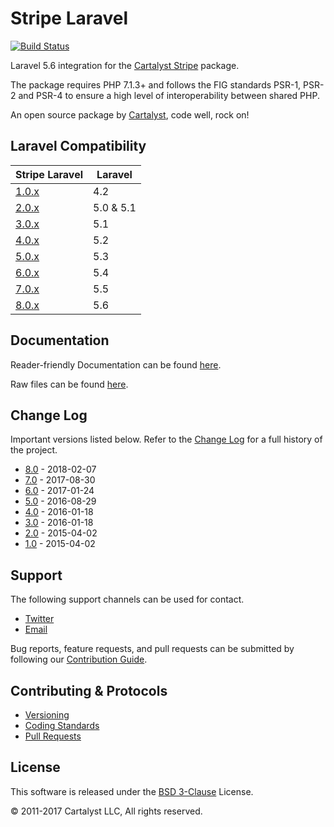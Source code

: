 # Stripe Laravel

[![Build Status](https://travis-ci.org/cartalyst/stripe-laravel.svg?branch=8.0)](https://travis-ci.org/cartalyst/stripe-laravel)

Laravel 5.6 integration for the [Cartalyst Stripe](https://cartalyst.com/manual/stripe/2.0) package.

The package requires PHP 7.1.3+ and follows the FIG standards PSR-1, PSR-2 and PSR-4 to ensure a high level of interoperability between shared PHP.

An open source package by [Cartalyst](https://cartalyst.com), code well, rock on!

## Laravel Compatibility

Stripe Laravel                                                | Laravel
------------------------------------------------------------- | ----------------
[1.0.x](https://github.com/cartalyst/stripe-laravel/tree/1.0) | 4.2
[2.0.x](https://github.com/cartalyst/stripe-laravel/tree/2.0) | 5.0 & 5.1
[3.0.x](https://github.com/cartalyst/stripe-laravel/tree/3.0) | 5.1
[4.0.x](https://github.com/cartalyst/stripe-laravel/tree/4.0) | 5.2
[5.0.x](https://github.com/cartalyst/stripe-laravel/tree/5.0) | 5.3
[6.0.x](https://github.com/cartalyst/stripe-laravel/tree/6.0) | 5.4
[7.0.x](https://github.com/cartalyst/stripe-laravel/tree/7.0) | 5.5
[8.0.x](https://github.com/cartalyst/stripe-laravel/tree/8.0) | 5.6

## Documentation

Reader-friendly Documentation can be found [here](https://cartalyst.com/manual/stripe-laravel/8.0).

Raw files can be found [here](https://github.com/cartalyst/stripe-laravel/tree/docs/8.0).

## Change Log

Important versions listed below. Refer to the [Change Log](CHANGELOG.md) for a full history of the project.

- [8.0](CHANGELOG.md) - 2018-02-07
- [7.0](CHANGELOG.md) - 2017-08-30
- [6.0](CHANGELOG.md) - 2017-01-24
- [5.0](CHANGELOG.md) - 2016-08-29
- [4.0](CHANGELOG.md) - 2016-01-18
- [3.0](CHANGELOG.md) - 2016-01-18
- [2.0](CHANGELOG.md) - 2015-04-02
- [1.0](CHANGELOG.md) - 2015-04-02

## Support

The following support channels can be used for contact.

- [Twitter](https://twitter.com/cartalyst)
- [Email](mailto:help@cartalyst.com)

Bug reports, feature requests, and pull requests can be submitted by following our [Contribution Guide](CONTRIBUTING.md).

## Contributing & Protocols

- [Versioning](CONTRIBUTING.md#versioning)
- [Coding Standards](CONTRIBUTING.md#coding-standards)
- [Pull Requests](CONTRIBUTING.md#pull-requests)

## License

This software is released under the [BSD 3-Clause](LICENSE) License.

© 2011-2017 Cartalyst LLC, All rights reserved.
